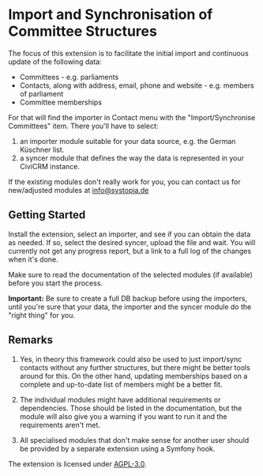 # Import and Synchronisation of Committee Structures 

The focus of this extension is to facilitate the initial import and continuous update of the following data:
* Committees - e.g. parliaments
* Contacts, along with address, email, phone and website - e.g. members of parliament
* Committee memberships

For that will find the importer in Contact menu with the "Import/Synchronise Committees" item. There you'll have to select:
1. an importer module suitable for your data source, e.g. the German Küschner list.
2. a syncer module that defines the way the data is represented in your CiviCRM instance.

If the existing modules don't really work for you, you can contact us for new/adjusted modules at [info@systopia.de](mailto:info@systopia.de)

## Getting Started

Install the extension, select an importer, and see if you can obtain the data as needed.
If so, select the desired syncer, upload the file and wait. You will currently not get any progress report, but a link
to a full log of the changes when it's done.

Make sure to read the documentation of the selected modules (if available) before you start the process.

**Important:** Be sure to create a full DB backup before using the importers, until you're 
sure that your data, the importer and the syncer module do the "right thing" for you.  

## Remarks

1. Yes, in theory this framework could also be used to just import/sync contacts 
without any further structures, but there might be better tools around for this. 
On the other hand, updating memberships based on a complete and up-to-date list of members might be a better fit. 

2. The individual modules might have additional requirements or dependencies. Those should be listed
in the documentation, but the module will also give you a warning if you want to run it and
the requirements aren't met.

3. All specialised modules that don't make sense for another user should be
provided by a separate extension using a Symfony hook.

The extension is licensed under [AGPL-3.0](LICENSE.txt).
